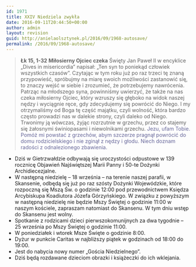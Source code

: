 ```yaml
---
id: 1971
title: XXIV Niedziela zwykła
date: 2016-09-11T20:44:50+00:00
author: admin
layout: revision
guid: http://anielaolsztynek.pl/2016/09/1968-autosave/
permalink: /2016/09/1968-autosave/
---
```

> **Łk 15, 1-32** **Miłosierny Ojciec czeka** Święty Jan Paweł II w encyklice &#8222;Dives in misericordia&#8221; napisał: &#8222;Ten syn to poniekąd człowiek wszystkich czasów&#8221;. Czytając w tym roku już po raz trzeci tę znaną przypowieść, spróbujmy na miarę swoich możliwości zastanowić się, to znaczy wejść w siebie i zrozumieć, że potrzebujemy nawrócenia. Patrząc na młodszego syna, powinniśmy uwierzyć, że także na nas czeka miłosierny Ojciec, który wzruszy się głęboko na widok naszej nędzy i wyciągnie ręce, gdy zdecydujemy się powrócić do Niego. I my otrzymaliśmy od Boga tę część majątku, czyli wolność, która bardzo często prowadzi nas w dalekie strony, czyli daleko od Niego. Trwonimy ją wówczas, żyjąc rozrzutnie w grzechu, przez co stajemy się żałosnymi świniopasami i niewolnikami grzechu. <span style="color: #666699;">Jezu, ufam Tobie. Pomóż mi powstać z grzechów, abym szczerze pragnął powrócić do domu rodzicielskiego i nie zginął z nędzy i głodu. Niech doznam radości z odnalezionego zbawienia.</span>

  * Dziś w Gietrzwałdzie odbywają się uroczystości odpustowe w 139 rocznicę Objawień Najświętszej Marii Panny i 50-te Dożynki Archidiecezjalne.
  * W następną niedzielę – 18 września – na terenie naszej parafii, w Skansenie, odbędą się już po raz szósty Dożynki Wojewódzkie, które rozpoczną się Mszą Św. o godzinie 12:00 pod przewodnictwem Księdza Arcybiskupa Koadiutora Józefa Górzyńskiego. W związku z powyższym w następną niedzielę nie będzie Mszy Świętej o godzinie 11:00 w naszym kościele, zapraszam natomiast do Skansenu. W tym dniu wstęp do Skansenu jest wolny.
  * Spotkanie z rodzicami dzieci pierwszokomunijnych za dwa tygodnie – 25 września po Mszy Świętej o godzinie 11:00.
  * W poniedziałek i wtorek Msze Święte o godzinie 8:00.
  * Dyżur w punkcie Caritas w najbliższy piątek w godzinach od 18:00 do 19:00.
  * Jest do nabycia nowy numer &#8222;Gościa Niedzielnego&#8221;.
  * Dziś będą rozdawane dzieciom obrazki i książeczki do ich wklejania.